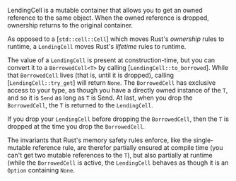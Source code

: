 LendingCell is a mutable container that
allows you to get an owned reference to the same
object. When the owned reference is dropped,
ownership returns to the original container.

As opposed to a [`std::cell::Cell`] which moves Rust's
_ownership_ rules to runtime, a `LendingCell` moves Rust's
_lifetime_ rules to runtime.

The value of a `LendingCell` is present at
construction-time, but you can convert it to a
`BorrowedCell<T>` by calling [`LendingCell::to_borrowed`].
While that `BorrowedCell` lives (that is, until it is dropped),
calling [`LendingCell::try_get`] will return `None`. The
`BorrowedCell` has exclusive access to your type, as though you
have a directly owned instance of the `T`, and so it is `Send`
as long as `T` is Send. At last, when you drop the `BorrowedCell`,
the `T` is returned to the `LendingCell`.

If you drop your `LendingCell` before dropping the `BorrowedCell`,
then the `T` is dropped at the time you drop the `BorrowedCell`.

The invariants that Rust's memory safety rules enforce, like
the single-mutable reference rule, are therefor partially ensured
at compile time (you can't get two mutable references to the
`T`), but also partially at runtime (while the `BorrowedCell`
is active, the `LendingCell` behaves as though it is an `Option`
containing `None`.

